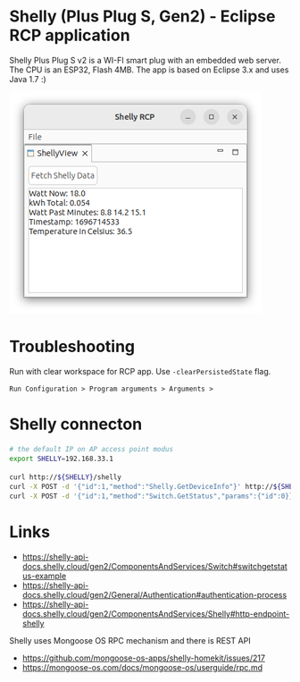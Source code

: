 
# Shelly (Plus Plug S, Gen2) - Eclipse RCP application

Shelly Plus Plug S v2 is a WI-FI smart plug with an embedded web server. The CPU is an ESP32, Flash 4MB.
The app is based on Eclipse 3.x and uses Java 1.7 :)

![ShellyRCP](screenshot.png)

# Troubleshooting
Run with clear workspace for RCP app. Use `-clearPersistedState` flag.

```
Run Configuration > Program arguments > Arguments > 
```

# Shelly connecton

```bash
# the default IP on AP access point modus
export SHELLY=192.168.33.1

curl http://${SHELLY}/shelly
curl -X POST -d '{"id":1,"method":"Shelly.GetDeviceInfo"}' http://${SHELLY}/rpc
curl -X POST -d '{"id":1,"method":"Switch.GetStatus","params":{"id":0}}' http://${SHELLY}/rpc
```

# Links
* https://shelly-api-docs.shelly.cloud/gen2/ComponentsAndServices/Switch#switchgetstatus-example
* https://shelly-api-docs.shelly.cloud/gen2/General/Authentication#authentication-process
* https://shelly-api-docs.shelly.cloud/gen2/ComponentsAndServices/Shelly#http-endpoint-shelly

Shelly uses Mongoose OS RPC mechanism and there is REST API
* https://github.com/mongoose-os-apps/shelly-homekit/issues/217
* https://mongoose-os.com/docs/mongoose-os/userguide/rpc.md
